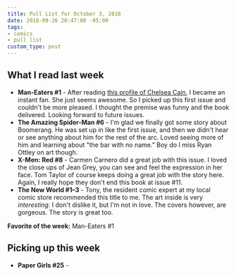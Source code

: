 ```yaml
---
title: Pull List for October 3, 2018
date: 2018-09-26 20:47:00 -05:00
tags:
- comics
- pull list
custom_type: post
---
```


## What I read last week

- **Man-Eaters #1** - After reading [this profile of Chelsea Cain](https://www.thedailybeast.com/chelsea-cain-returns-yeah-im-dead-to-marvel-trust-me), I became an instant fan. She just seems awesome. So I picked up this first issue and couldn't be more pleased. I thought the premise was funny and the book delivered. Looking forward to future issues.
- **The Amazing Spider-Man #6** - I'm glad we finally got some story about Boomerang. He was set up in like the first issue, and then we didn't hear or see anything about him for the rest of the arc. Loved seeing more of him and learning about "the bar with no name." Boy do I miss Ryan Ottley on art though.
- **X-Men: Red #8** - Carmen Carnero did a great job with this issue. I loved the close ups of Jean Grey, you can see and feel the expression in her face. Tom Taylor of course keeps doing a great job with the story here. Again, I really hope they don't end this book at issue #11.
- **The New World #1–3** - Tony, the resident comic expert at my local comic store recommended this title to me. The art inside is very *interesting*. I don't dislike it, but I'm not in love. The covers however, are gorgeous. The story is great too.

**Favorite of the week:** Man-Eaters #1

## Picking up this week

- **Paper Girls #25** -